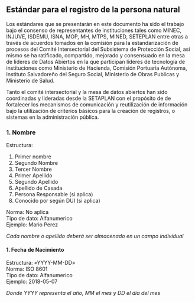 

## Estándar para el registro de la persona natural

Los estándares que se presentarán en este documento ha sido el trabajo bajo el consenso de representantes de instituciones tales como MINEC, INJUVE, ISDEMU, ISNA, MOP, MH, MTPS, MINED, SETEPLAN entre otras a través de acuerdos tomados en la comisión  para la estandarización de procesos del Comité Intersectorial del Subsistema de Protección Social, asi mismo se ha ratificado, compartido, mejorado y consensuado en la mesa de líderes de Datos Abiertos en la que participan líderes de tecnología de instituciones como Ministerio de Hacienda, Comisión Portuaria Autónoma, Instituto Salvadoreño del Seguro Social, Ministerio de Obras Publicas y Ministerio de Salud. 

Tanto el comité intersectorial y la mesa de datos abiertos han sido coordinadas y lideradas desde la SETAPLAN con el propósito de de fortalecer los mecanismos de comunicación y reutilización de información bajo la utilización de criterios básicos para la creación de registros, o sistemas en la administración pública.


###  1. Nombre 

Estructura:
1. Primer nombre 
2. Segundo Nombre 
3. Tercer Nombre 
4. Primer Apellido 
5. Segundo Apellido 
6. Apellido de Casada 
7. Persona Responsable (si aplica)
8. Conocido por según DUI (si aplica)

Norma: No aplica  
Tipo de dato: Alfanumerico  
Ejemplo: Mario Perez  

*Cada nombre o apellido deberá ser almacenado en un campo individual*

####  1. Fecha de Nacimiento   
Estructura: «YYYY-MM-DD»  
Norma: ISO 8601  
Tipo de dato: Alfanumerico  
Ejemplo: 2018-05-07  

*Donde YYYY representa el año, MM el mes y DD el día del mes*


